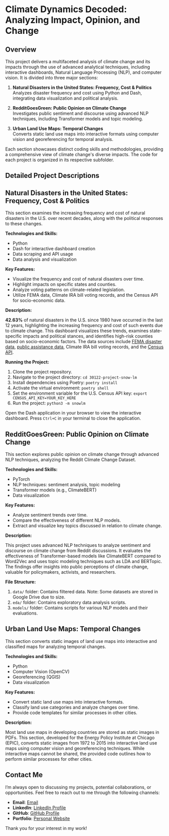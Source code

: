 # Climate Dynamics Decoded: Analyzing Impact, Opinion, and Change

## Overview

This project delivers a multifaceted analysis of climate change and its impacts through the use of advanced analytical techniques, including interactive dashboards, Natural Language Processing (NLP), and computer vision. It is divided into three major sections:

1. **Natural Disasters in the United States: Frequency, Cost & Politics**  
   Analyzes disaster frequency and cost using Python and Dash, integrating data visualization and political analysis.

2. **RedditGoesGreen: Public Opinion on Climate Change**  
   Investigates public sentiment and discourse using advanced NLP techniques, including Transformer models and topic modeling.

3. **Urban Land Use Maps: Temporal Changes**  
   Converts static land use maps into interactive formats using computer vision and georeferencing for temporal analysis.

Each section showcases distinct coding skills and methodologies, providing a comprehensive view of climate change's diverse impacts. The code for each project is organized in its respective subfolder.

## Detailed Project Descriptions

## Natural Disasters in the United States: Frequency, Cost & Politics

This section examines the increasing frequency and cost of natural disasters in the U.S. over recent decades, along with the political responses to these changes.

**Technologies and Skills:**
- Python
- Dash for interactive dashboard creation
- Data scraping and API usage
- Data analysis and visualization

**Key Features:**
- Visualize the frequency and cost of natural disasters over time.
- Highlight impacts on specific states and counties.
- Analyze voting patterns on climate-related legislation.
- Utilize FEMA data, Climate IRA bill voting records, and the Census API for socio-economic data.

**Description:**

**42.63%** of natural disasters in the U.S. since 1980 have occurred in the last 12 years, highlighting the increasing frequency and cost of such events due to climate change. This dashboard visualizes these trends, examines state-specific impacts and political stances, and identifies high-risk counties based on socio-economic factors. The data sources include [FEMA disaster data](https://www.fema.gov/openfema-data-page/disaster-declarations-summaries-v2), [public assistance data](https://www.fema.gov/openfema-data-page/public-assistance-funded-project-summaries-v1), Climate IRA bill voting records, and the [Census API](https://www.census.gov/data/developers/data-sets.html).

**Running the Project:**
1. Clone the project repository.
2. Navigate to the project directory: `cd 30122-project-snow-lm`
3. Install dependencies using Poetry: `poetry install`
4. Activate the virtual environment: `poetry shell`
5. Set the environment variable for the U.S. Census API key: `export CENSUS_API_KEY=YOUR_KEY_HERE`
6. Run the project: `python3 -m snowlm`

Open the Dash application in your browser to view the interactive dashboard. Press `Ctrl+C` in your terminal to close the application.

## RedditGoesGreen: Public Opinion on Climate Change

This section explores public opinion on climate change through advanced NLP techniques, analyzing the Reddit Climate Change Dataset.

**Technologies and Skills:**
- PyTorch
- NLP techniques: sentiment analysis, topic modeling
- Transformer models (e.g., ClimateBERT)
- Data visualization

**Key Features:**
- Analyze sentiment trends over time.
- Compare the effectiveness of different NLP models.
- Extract and visualize key topics discussed in relation to climate change.

**Description:**

This project uses advanced NLP techniques to analyze sentiment and discourse on climate change from Reddit discussions. It evaluates the effectiveness of Transformer-based models like ClimateBERT compared to Word2Vec and uses topic modeling techniques such as LDA and BERTopic. The findings offer insights into public perceptions of climate change, valuable for policymakers, activists, and researchers.

**File Structure:**
1. `data/` folder: Contains filtered data. Note: Some datasets are stored in Google Drive due to size.
2. `eda/` folder: Contains exploratory data analysis scripts.
3. `models/` folder: Contains scripts for various NLP models and their evaluations.

## Urban Land Use Maps: Temporal Changes

This section converts static images of land use maps into interactive and classified maps for analyzing temporal changes.

**Technologies and Skills:**
- Python
- Computer Vision (OpenCV)
- Georeferencing (QGIS)
- Data visualization

**Key Features:**
- Convert static land use maps into interactive formats.
- Classify land use categories and analyze changes over time.
- Provide code templates for similar processes in other cities.

**Description:**

Most land use maps in developing countries are stored as static images in PDFs. This section, developed for the Energy Policy Institute at Chicago (EPIC), converts static images from 1972 to 2015 into interactive land use maps using computer vision and georeferencing techniques. While interactive maps cannot be shared, the provided code outlines how to perform similar processes for other cities.

## Contact Me

I’m always open to discussing my projects, potential collaborations, or opportunities. Feel free to reach out to me through the following channels:

- **Email**: [Email](mailto:hvpachisia@gmail.com)
- **LinkedIn**: [LinkedIn Profile](https://www.linkedin.com/in/hvpachisia)
- **GitHub**: [GitHub Profile](https://github.com/hvpachisia)
- **Portfolio**: [Personal Website](https://harshpachisia.com) 

Thank you for your interest in my work!
